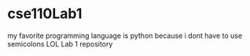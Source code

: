 # cse110Lab1

my favorite programming language is python because i dont have to use semicolons LOL
Lab 1 repository
